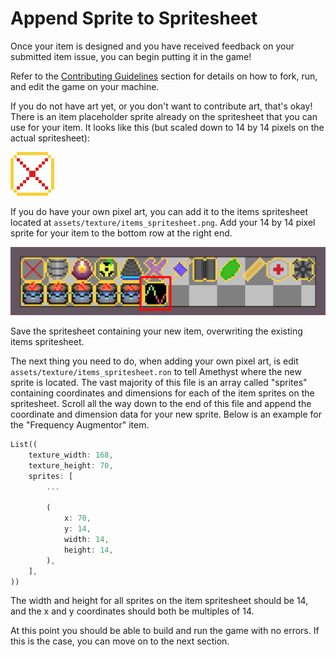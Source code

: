 # Append Sprite to Spritesheet

Once your item is designed and you have received feedback on your
submitted item issue, you can begin putting it in the game!

Refer to the [Contributing Guidelines](/book/src/contributing.md) section for
details on how to fork, run, and edit the game on your machine.

If you do not have art yet, or you don't want to contribute art, that's okay!
There is an item placeholder
sprite already on the spritesheet that you can use for your item. It looks like this
(but scaled down to 14 by 14 pixels on the actual spritesheet):

![item_placeholder](assets/item_placeholder_example.png)

If you do have your own pixel art, you can add it to the items spritesheet
located at `assets/texture/items_spritesheet.png`. Add your 14 by 14 pixel
sprite for your item to the bottom row at the right end.

![add_item_to_spritesheet](assets/add_item_to_spritesheet.png)

Save the spritesheet containing your new item, overwriting the existing items
spritesheet.

The next thing you need to do, when adding your own pixel art,
is edit `assets/texture/items_spritesheet.ron` to tell
Amethyst where the new sprite is located. The vast majority of this file is an array
called "sprites" containing coordinates and dimensions for each of the item
sprites on the spritesheet. Scroll all the way down to the end of this file and
append the coordinate and dimension data for your new sprite. Below is an
example for the "Frequency Augmentor" item.

```rust
List((
    texture_width: 168,
    texture_height: 70,
    sprites: [
        ...

        (
            x: 70,
            y: 14,
            width: 14,
            height: 14,
        ),
    ],
))

```

The width and height for all sprites on the item spritesheet should be 14,
and the x and y coordinates should both be multiples of 14.

At this point you should be able to build and run the game with no errors.
If this is the case, you can move on to the next section.
